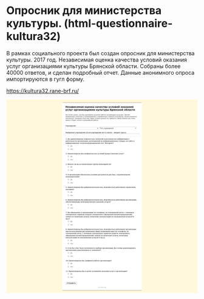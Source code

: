 # Опросник для министерства культуры. (html-questionnaire-kultura32)

В рамках социального проекта был создан опросник для министерства культуры. 2017 год. Независимая оценка качества условий оказания услуг организациями культуры Брянской области. Собраны более 40000 ответов, и сделан подробный отчет.
Данные анонимного опроса импортируются в гугл форму.

https://kultura32.rane-brf.ru/


![alt text](screen-culture.png "Опрос для министрестерства культуры")
